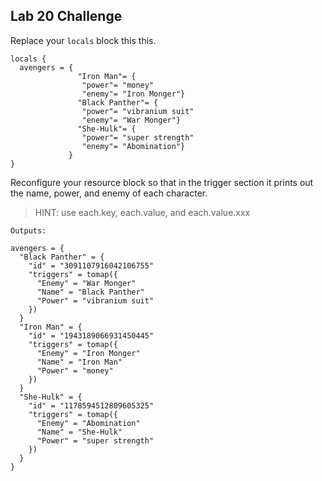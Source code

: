 ## Lab 20 Challenge

Replace your `locals` block this this.

```
locals {
  avengers = {
               "Iron Man"= {
                "power"= "money"
                "enemy"= "Iron Monger"}
               "Black Panther"= {
                "power"= "vibranium suit"
                "enemy"= "War Monger"}
               "She-Hulk"= {
                "power"= "super strength"
                "enemy"= "Abomination"}
             }
}
```

Reconfigure your resource block so that in the trigger section it prints out the name, power, and enemy of each character.
> HINT: use each.key, each.value, and each.value.xxx

```
Outputs:

avengers = {
  "Black Panther" = {
    "id" = "3091107916042106755"
    "triggers" = tomap({
      "Enemy" = "War Monger"
      "Name" = "Black Panther"
      "Power" = "vibranium suit"
    })
  }
  "Iron Man" = {
    "id" = "1943189066931450445"
    "triggers" = tomap({
      "Enemy" = "Iron Monger"
      "Name" = "Iron Man"
      "Power" = "money"
    })
  }
  "She-Hulk" = {
    "id" = "1178594512809605325"
    "triggers" = tomap({
      "Enemy" = "Abomination"
      "Name" = "She-Hulk"
      "Power" = "super strength"
    })
  }
}
```
